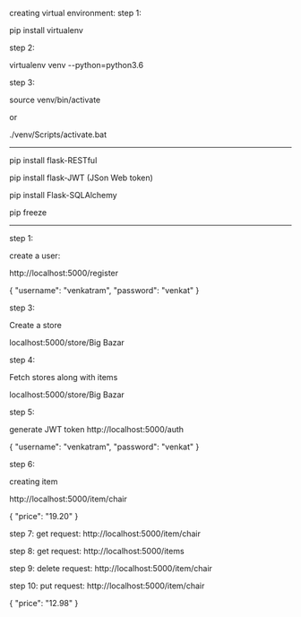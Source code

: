 creating virtual environment:
step 1:

pip install virtualenv

step 2:

virtualenv venv --python=python3.6

step 3:

source venv/bin/activate

or 

./venv/Scripts/activate.bat


**************************

pip install flask-RESTful

pip install flask-JWT   (JSon Web token)

pip install Flask-SQLAlchemy

pip freeze

*******************************************************

step 1:

create a user:

http://localhost:5000/register

{
	"username": "venkatram",
	"password": "venkat"
}

step 3:

Create a store

localhost:5000/store/Big Bazar

step 4:

Fetch stores along with items

localhost:5000/store/Big Bazar

step 5:

generate JWT token
http://localhost:5000/auth

{
	"username": "venkatram",
	"password": "venkat"
}

step 6:

creating item

http://localhost:5000/item/chair

{
	"price": "19.20"
}

step 7: 
get request:
http://localhost:5000/item/chair

step 8: 
get request:
http://localhost:5000/items

step 9: 
delete request:
http://localhost:5000/item/chair

step 10: 
put request:
http://localhost:5000/item/chair

{
	"price": "12.98"
}

